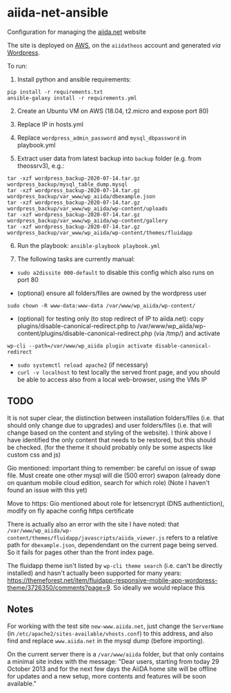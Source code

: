 # aiida-net-ansible

Configuration for managing the [aiida.net](http://www.aiida.net/) website

The site is deployed on [AWS](https://console.aws.amazon.com/ec2/v2/home?region=us-east-1), on the `aiidatheos` account and generated *via* [Wordpress](https://wordpress.org/).

To run:

1. Install python and ansible requirements:

```console
pip install -r requirements.txt
ansible-galaxy install -r requirements.yml
```

2. Create an Ubuntu VM on AWS (18.04, t2.micro and expose port 80)

3. Replace IP in hosts.yml

4. Replace `wordpress_admin_password` and `mysql_dbpassword` in playbook.yml

5. Extract user data from latest backup into `backup` folder (e.g. from theossrv3), e.g.:

```console
tar -xzf wordpress_backup-2020-07-14.tar.gz wordpress_backup/mysql_table_dump.mysql
tar -xzf wordpress_backup-2020-07-14.tar.gz wordpress_backup/var_www/wp_aiida/dbexample.json
tar -xzf wordpress_backup-2020-07-14.tar.gz wordpress_backup/var_www/wp_aiida/wp-content/uploads
tar -xzf wordpress_backup-2020-07-14.tar.gz wordpress_backup/var_www/wp_aiida/wp-content/gallery
tar -xzf wordpress_backup-2020-07-14.tar.gz wordpress_backup/var_www/wp_aiida/wp-content/themes/fluidapp
```

6. Run the playbook: `ansible-playbook playbook.yml`

7. The following tasks are currently manual:

- `sudo a2dissite 000-default` to disable this config which also runs on port 80

- (optional) ensure all folders/files are owned by the wordpress user

```console
sudo chown -R www-data:www-data /var/www/wp_aiida/wp-content/
```

- (optional) for testing only (to stop redirect of IP to aiida.net):
  copy plugins/disable-canonical-redirect.php to /var/www/wp_aiida/wp-content/plugins/disable-canonical-redirect.php (via /tmp/) and activate

```console
wp-cli --path=/var/www/wp_aiida plugin activate disable-canonical-redirect
```

- `sudo systemctl reload apache2` (if necessary)
- `curl -v localhost` to test locally the served front page, and you should be able to access also from a local web-browser, using the VMs IP

## TODO

It is not super clear, the distinction between installation folders/files (i.e. that should only change due to upgrades) and user folders/files (i.e. that will change based on the content and styling of the website). I think above I have identified the only content that needs to be restored, but this should be checked. (for the theme it should probably only be some aspects like custom css and js)

Gio mentioned: important thing to remember: be careful on issue of swap file. Must create one other mysql will die (500 error)
swapon (already done on quantum mobile cloud edition, search for which role)
(Note I haven't found an issue with this yet)

Move to https: Gio mentioned about role for letsencrypt (DNS authentiction), modify on fly apache config https certificate

There is actually also an error with the site I have noted: that `/var/www/wp_aiida/wp-content/themes/fluidapp/javascripts/aiida_viewer.js` refers to a relative path for `dbexample.json`, dependendant on the current page being served. So it fails for pages other than the front index page.

The fluidapp theme isn't listed by `wp-cli theme search` (i.e. can't be directly installed) and hasn't actually been supported for many years: <https://themeforest.net/item/fluidapp-responsive-mobile-app-wordpress-theme/3726350/comments?page=9>.
So ideally we would replace this

## Notes

For working with the test site `new-www.aiida.net`, just change the `ServerName` (in `/etc/apache2/sites-available/vhosts.conf`) to this address,
and also find and replace `www.aiida.net` in the mysql dump (before importing).

On the current server there is a `/var/www/aiida` folder, but that only contains a minimal site index with the message:
"Dear users, starting from today 29 October 2013 and for the next few days the AiiDA home site will be offline for updates and a new setup, more contents and features will be soon available."
